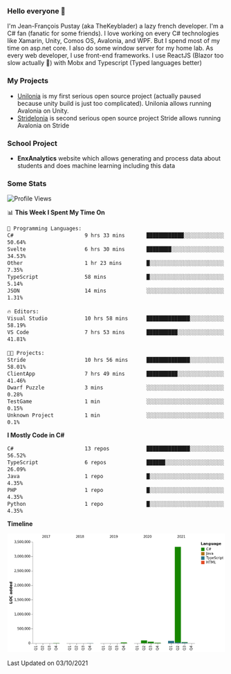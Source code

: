 ### Hello everyone 👋

I'm Jean-François Pustay (aka TheKeyblader) a lazy french developer. I'm a C# fan (fanatic for some friends). I love working on every C# technologies like Xamarin, Unity, Comos OS, Avalonia, and WPF.  But I spend most of my time on asp.net core. I also do some window server for my home lab. As every web developer, I use front-end frameworks. I use ReactJS (Blazor too slow actually 🙂) with Mobx and Typescript (Typed languages better)

### My Projects

* [Unilonia](https://github.com/TheKeyblader/Unilonia) is my first serious open source project (actually paused because unity build is just too complicated).
  Unilonia allows running Avalonia on Unity.
* [Stridelonia](https://github.com/TheKeyblader/Stridelonia) is second serious open source project
  Stride allows running Avalonia on Stride

### School Project

* __EnxAnalytics__ website which allows generating and process data about  students and does machine learning including this data 

### Some Stats

<!--START_SECTION:waka-->
![Profile Views](http://img.shields.io/badge/Profile%20Views-1-blue)

📊 **This Week I Spent My Time On** 

```text
💬 Programming Languages: 
C#                       9 hrs 33 mins       ████████████░░░░░░░░░░░░░   50.64% 
Svelte                   6 hrs 30 mins       ████████░░░░░░░░░░░░░░░░░   34.53% 
Other                    1 hr 23 mins        █░░░░░░░░░░░░░░░░░░░░░░░░   7.35% 
TypeScript               58 mins             █░░░░░░░░░░░░░░░░░░░░░░░░   5.14% 
JSON                     14 mins             ░░░░░░░░░░░░░░░░░░░░░░░░░   1.31%

🔥 Editors: 
Visual Studio            10 hrs 58 mins      ██████████████░░░░░░░░░░░   58.19% 
VS Code                  7 hrs 53 mins       ██████████░░░░░░░░░░░░░░░   41.81%

🐱‍💻 Projects: 
Stride                   10 hrs 56 mins      ██████████████░░░░░░░░░░░   58.01% 
ClientApp                7 hrs 49 mins       ██████████░░░░░░░░░░░░░░░   41.46% 
Dwarf Puzzle             3 mins              ░░░░░░░░░░░░░░░░░░░░░░░░░   0.28% 
TestGame                 1 min               ░░░░░░░░░░░░░░░░░░░░░░░░░   0.15% 
Unknown Project          1 min               ░░░░░░░░░░░░░░░░░░░░░░░░░   0.1%

```

**I Mostly Code in C#** 

```text
C#                       13 repos            ██████████████░░░░░░░░░░░   56.52% 
TypeScript               6 repos             ██████░░░░░░░░░░░░░░░░░░░   26.09% 
Java                     1 repo              █░░░░░░░░░░░░░░░░░░░░░░░░   4.35% 
PHP                      1 repo              █░░░░░░░░░░░░░░░░░░░░░░░░   4.35% 
Python                   1 repo              █░░░░░░░░░░░░░░░░░░░░░░░░   4.35%

```


**Timeline**

![Chart not found](https://raw.githubusercontent.com/TheKeyblader/TheKeyblader/main/charts/bar_graph.png) 


 Last Updated on 03/10/2021
<!--END_SECTION:waka-->

<!--
**TheKeyblader/TheKeyblader** is a ✨ _special_ ✨ repository because its `README.md` (this file) appears on your GitHub profile.

Here are some ideas to get you started:

- 🔭 I’m currently working on ...
- 🌱 I’m currently learning ...
- 👯 I’m looking to collaborate on ...
- 🤔 I’m looking for help with ...
- 💬 Ask me about ...
- 📫 How to reach me: ...
- 😄 Pronouns: ...
- ⚡ Fun fact: ...
-->
